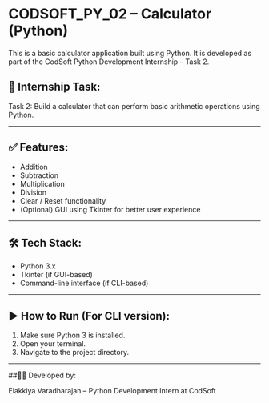 # CODSOFT_PY_02 – Calculator (Python)

This is a basic calculator application built using Python. It is developed as part of the CodSoft Python Development Internship – Task 2.

## 📌 Internship Task:
Task 2: Build a calculator that can perform basic arithmetic operations using Python.

---

## ✅ Features:
- Addition
- Subtraction
- Multiplication
- Division
- Clear / Reset functionality
- (Optional) GUI using Tkinter for better user experience

---

## 🛠️ Tech Stack:
- Python 3.x
- Tkinter (if GUI-based)
- Command-line interface (if CLI-based)

---

## ▶️ How to Run (For CLI version):
1. Make sure Python 3 is installed.
2. Open your terminal.
3. Navigate to the project directory.

---

##👩‍💻 Developed by:

Elakkiya Varadharajan – Python Development Intern at CodSoft

